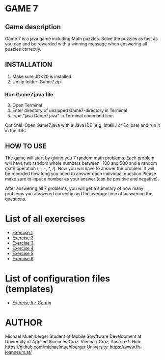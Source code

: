 # GAME 7 #
## Game description ##
Game 7 is a java game including Math puzzles. Solve the puzzles as fast as you can and be rewarded with a winning message when answering all puzzles correctly.

## INSTALLATION ##

1. Make sure JDK20 is installed.
2. Unzip folder: Game7.zip

### Run Game7.java file ###
3. Open Terminal
4. Enter directory of unzipped Game7-directory in Terminal
5. type "java Game7.java" in Terminal command line.

Optional: 
Open Game7.java with a Java IDE (e.g. IntelliJ or Eclipse) and run it in the IDE:

## HOW TO USE ## 
The game will start by giving you 7 random math problems. Each problem will have two random whole numbers between -100 and 500 and a random math operation (+, -, *, /). Now you will have to answer the problem. It will be recorded how long you need to answer each individual question.Please make sure to input a number as your answer (can be positive and negative).

After answering all 7 problems, you will get a summary of how many problems you answered correctly and the average time of answering the questions.

# List of all exercises #
+ [Exercise 1](exercise1.md)
+ [Exercise 2](exercise2.md)
+ [Exercise 3](exercise3.md)
+ [Exercise 4](exercise4.md)
+ [Exercise 5](exercise5.md)
+ [Exercise 6](exercise6.md)

# List of configuration files (templates) #
+ [Exercise 5 - Config](src/main/resources/log4j2.xml.template)

# AUTHOR #
Michael Muehlberger
Student of Mobile Sowftware Development at University of Applied Sciences Graz.
Vienna / Graz, Austria 
GitHub: <https://github.com/michaelmuehlberger>
University: <https://www.fh-joanneum.at/>